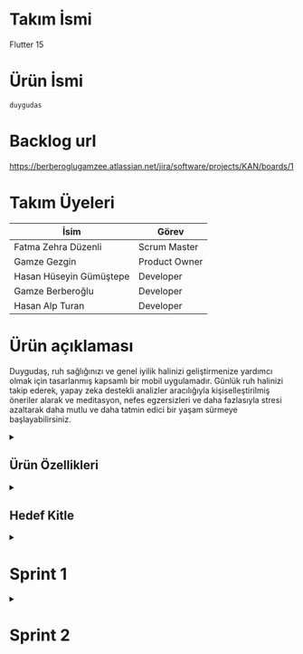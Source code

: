 # Takım İsmi 
Flutter 15

# Ürün İsmi
  `duygudas`
# Backlog url
https://berberoglugamzee.atlassian.net/jira/software/projects/KAN/boards/1

# Takım Üyeleri

| İsim | Görev |
| ---- | ----- | 
| Fatma Zehra Düzenli | Scrum Master |
| Gamze Gezgin | Product Owner |
| Hasan Hüseyin Gümüştepe | Developer |
| Gamze Berberoğlu | Developer |
| Hasan Alp Turan | Developer |

# Ürün açıklaması
Duygudaş, ruh sağlığınızı ve genel iyilik halinizi geliştirmenize yardımcı
olmak için tasarlanmış kapsamlı bir mobil uygulamadır. Günlük ruh halinizi
takip ederek, yapay zeka destekli analizler aracılığıyla kişiselleştirilmiş
öneriler alarak ve meditasyon, nefes egzersizleri ve daha fazlasıyla 
stresi azaltarak daha mutlu ve daha tatmin edici bir yaşam sürmeye başlayabilirsiniz.


<details><summary><h2>Ürün Özellikleri</h2></summary>

Duygudaş, kullanıcıların ruh sağlığını ve genel iyilik halini geliştirmelerine yardımcı olmak için tasarlanmış kapsamlı bir mobil uygulamadır.

## -Sohbet
- **Anonim Sohbet Topluluğuna Katılın:** Benzer deneyimler yaşayan insanlarla bağlantı kurun ve destek alın. Bu topluluk, kullanıcıların duygusal deneyimlerini paylaşmalarına, destek almalarına ve yalnız olmadıklarını hissetmelerine yardımcı olur.
 
## -Günlük
- **Duygu Günlüğü Tutun:** Duygularınızı yazarak veya sesli olarak kaydederek duygusal farkındalık kazanın. Bu günlük, kullanıcıların kendilerini ifade etmelerine, duygusal farkındalık kazanmalarına ve duygusal geçmişlerini takip etmelerine yardımcı olur.
- **Yapay Zeka Destekli Analizler Alın:** Uygulama, ruh halinizi analiz ederek size özel öneriler sunar.  Bu analizler sonucunda, kullanıcılara ruh sağlığını iyileştirmeye yönelik kişiselleştirilmiş günlük içeriğine dayalı geri bildirim ve öneriler sunar.

## -Takvim
- **Günlük Ruh Halinizi Takip Edin:** Her gün nasıl hissettiğinizi kaydederek duygusal değişimlerinizi emoji seçerek kolayca kaydedebilirsiniz.

## -Egzersizler
- **Meditasyon ve Nefes Egzersizleri ile Stresinizi Azaltın:** Farklı meditasyon ve nefes egzersizleri ile sakinleşin ve stresi yönetmeyi öğrenin. Kullanıcılar, stresi azaltmak, kaygıyı yönetmek, uyku kalitesini artırmak ve genel iyilik halini geliştirmek için bu egzersizleri kullanabilirler.

## -Testler
- **Ruh Sağlığı Testleri Yapın:** Çeşitli ruh sağlığı testleri ile durumunuzu değerlendirin ve gerekli adımları atın. Bu testler arasında stres, kaygı, depresyon ve kişilik testi gibi testler bulunur.

</details>
 <details><summary><h2>Hedef Kitle</h2></summary>

- Ruh sağlığı sorunları yaşayanlar
- Kendini geliştirmeye ilgililer
- Genel iyilik halini geliştirmek isteyenler
- Öğrenciler, çalışanlar, ebeveynler, yaşlılar
- Kronik hastalığı olanlar ve bakıcılar
- Duygudaş, ruh sağlığını önemseyen ve daha mutlu bir yaşam sürmek isteyen herkes içindir.

</details>

 <details><summary><h1>Sprint 1</h1></summary>

- **Sprint içi puan değerlendirmesi:** 50 Puan
- **Puan tamamlama mantığı:** Toplamda proje boyunca tamamlanması gereken 300 puanlık backlog bulunmaktadır. İlk sprint'in 50 puan olması kararlaştırıldı ve tamamlandı.
- **Daily Scrum:** Daily Scrum toplantıları Discord üzerinden yapılmıştır. >[WhatsApp](https://egeedutr-my.sharepoint.com/:w:/g/personal/45220000240_ogrenci_ege_edu_tr/EXPIsyvtuOpBq-R7sBHjB6gBKkV8Grrx9OU9RR1ovHjpgw?e=BhQ6G6)

 <details><summary><h2>Sprint Board Screenshotları</h2></summary>
   
<img width="901" alt="1" src="https://github.com/Raupeex/duygudas/assets/170167320/e50d8892-a734-41c1-9554-57328165a2dd">
<img width="913" alt="2" src="https://github.com/Raupeex/duygudas/assets/170167320/9ce93902-9c10-4b1c-b221-a326d94a5a72">
</details>

 <details><summary><h2>Ürün Durumu: Ekran görüntüleri</h2></summary>
   
![Giriş sayfası](https://github.com/Raupeex/duygudas/assets/170167320/92067f92-cd2c-4119-a220-654353a64be4)
</details>

 <details><summary><h2>Sprint Review</h2></summary> 
Bu sprintte, kullanıcı arayüzü tasarımı ve temel proje yapısı gibi önemli adımlar atarak sağlam bir temel oluşturuldu. UML diyagramı ve renk paleti gibi görsel araçlar da projeye netlik ve tutarlılık kazandırdı. Entegrasyon için yapılan ön hazırlıklar da ilerlemeyi hızlandıracaktır.

#### Sprint Review katılımcıları: Fatma Zehra Düzenli, Gamze Gezgin, Hasan Hüseyin Gümüştepe, Gamze Berberoğlu
</details>

 <details><summary><h2>Sprint Retrospective</h2></summary>
- Sprint boyunca bazı gecikmeler yaşandı. Planlama ve zaman yönetimi iyileştirilerek daha verimli geçmesi için kararlar alındı.
- Roller ile ilgili düzenleme yapılmış, product owner değişmiştir.
</details>

</details>

<details><summary><h1>Sprint 2</h1></summary>
  
 **Sprint notları:**
- Mod seçme sayfası oluşturuldu.
- Emojilere karar verildi.
- Scaffold ve AppBar kullanılarak ana sayfa yapısı tamamlandı.  
- Backend entegrasyonunda performans sorunları yaşandı.  
- Takvim sayfa yapısında bazı hatalar oluştu.
  
- **Sprint içi puan değerlendirmesi:** 100 Puan
- **Puan tamamlama mantığı:** Toplamda proje boyunca tamamlanması gereken 300 puanlık backlog bulunmaktadır. İkinci sprint'in 100 puan olması kararlaştırıldı ancak 80 puan tamamlanabildi. 
- **Daily Scrum:** Daily Scrum toplantıları Discord üzerinden yapılmıştır. >[WhatsApp](https://egeedutr-my.sharepoint.com/:w:/g/personal/45220000240_ogrenci_ege_edu_tr/EY9jJ7OhBHVJrxzT0IPyXIsBVhRVil70z1QbM8lXoN76DQ?e=NYkrQu)

 <details>
<summary><h2>Sprint Board Screenshotları</h2></summary> 
   
![WhatsApp Görsel 2024-07-21 saat 17 51 45_92838d69](https://github.com/user-attachments/assets/da2284dc-a0a9-4aee-9f78-68d453ee29ef)  
![WhatsApp Görsel 2024-07-21 saat 17 52 06_23de6302](https://github.com/user-attachments/assets/748ac0c3-68e7-4806-bc08-90151474d48c)   
   
</details>
<details>
  
<summary><h2>Ürün Durumu: Ekran görüntüleri</h2></summary> 

 
![Mod Sayfası](https://github.com/user-attachments/assets/cf8dbb11-3c9b-4ad6-a142-70198bb71ebd)    
![Takvim](https://github.com/user-attachments/assets/321ef2f0-02e0-4cc3-acb7-a8cea53fc841)   
![WhatsApp Görsel 2024-07-21 saat 17 50 00_52ea705e](https://github.com/user-attachments/assets/a31a91ac-8437-4dc4-a822-effe3644c5e3)   


https://github.com/user-attachments/assets/0c2ceabd-18c2-491b-866b-4b6c96534ea6




</details>
<details>
<summary><h2>Sprint Review</h2></summary>  
  
- Tasarım ve frontend geliştirme Gamze Gezgin tarafından tamamlandı.
- Renk paleti seçildi ve uygulandı.
- Tutarlılık kontrolü yapıldı.
- Tarih seçimi, aylık/haftalık görünümler eklendi.
- Mood takibi sayfası eklendi.

#### Sprint Review katılımcıları: Fatma Zehra Düzenli, Gamze Gezgin, Hasan Hüseyin Gümüştepe, Gamze Berberoğlu, Hasan Alp Turan

</details>
<details>
<summary><h2>Sprint Retrospective</h2></summary>
  
- Sprint boyunca bazı gecikmeler yaşandı. Planlama ve zaman yönetimi iyileştirilerek daha verimli geçmesi için kararlar alındı.
- Tasarım ve geliştirme sorunsuz ilerledi, zamanında tamamlandı.
- Backend kısmı tamamlanamadı. Kaynak ve zaman yönetimi daha iyi yapılmalı.
  
</details>

</details>
